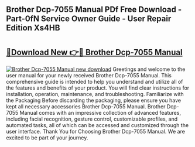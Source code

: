 ## Brother Dcp-7055 Manual PDf Free Download - Part-0fN Service Owner Guide - User Repair Edition Xs4HB

# <h2><a href="http://cf23870.oget.top/?id=Brother+Dcp-7055+Manual">🔗Download New 👉🔴 Brother Dcp-7055 Manual</a></h2>

[![Brother Dcp-7055 Manual new download](https://i.imgur.com/5g1atiW.png)](http://cf23870.oget.top/?id=Brother+Dcp-7055+Manual)
Greetings and welcome to the user manual for your newly received Brother Dcp-7055 Manual. This comprehensive guide is intended to help you understand and utilize all of the features and benefits of your product. You will find clear instructions for installation, operation, maintenance, and troubleshooting. Familiarize with the Packaging Before discarding the packaging, please ensure you have kept all necessary accessories Brother Dcp-7055 Manual. Brother Dcp-7055 Manual comes with an impressive collection of advanced features, including facial recognition, gesture control, customizable profiles, and automated tasks, all of which can be accessed and customized through the user interface. Thank You for Choosing Brother Dcp-7055 Manual. We are excited to be part of your journey.
